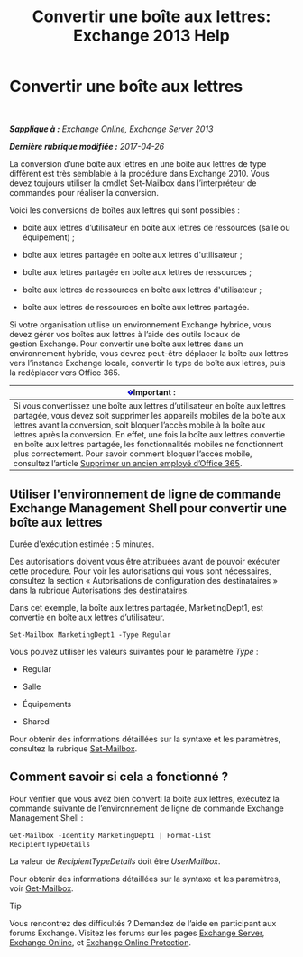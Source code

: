 ﻿---
title: 'Convertir une boîte aux lettres: Exchange 2013 Help'
TOCTitle: Convertir une boîte aux lettres
ms:assetid: dfed045e-a740-4a90-aff9-c58d53592f79
ms:mtpsurl: https://technet.microsoft.com/fr-fr/library/JJ710164(v=EXCHG.150)
ms:contentKeyID: 50479374
ms.date: 04/24/2018
mtps_version: v=EXCHG.150
ms.translationtype: HT
---

# Convertir une boîte aux lettres

 

_**Sapplique à :** Exchange Online, Exchange Server 2013_

_**Dernière rubrique modifiée :** 2017-04-26_

La conversion d’une boîte aux lettres en une boîte aux lettres de type différent est très semblable à la procédure dans Exchange 2010. Vous devez toujours utiliser la cmdlet Set-Mailbox dans l’interpréteur de commandes pour réaliser la conversion.

Voici les conversions de boîtes aux lettres qui sont possibles :

  - boîte aux lettres d’utilisateur en boîte aux lettres de ressources (salle ou équipement) ;

  - boîte aux lettres partagée en boîte aux lettres d'utilisateur ;

  - boîte aux lettres partagée en boîte aux lettres de ressources ;

  - boîte aux lettres de ressources en boîte aux lettres d'utilisateur ;

  - boîte aux lettres de ressources en boîte aux lettres partagée.

Si votre organisation utilise un environnement Exchange hybride, vous devez gérer vos boîtes aux lettres à l’aide des outils locaux de gestion Exchange. Pour convertir une boîte aux lettres dans un environnement hybride, vous devrez peut-être déplacer la boîte aux lettres vers l’instance Exchange locale, convertir le type de boîte aux lettres, puis la redéplacer vers Office 365.

<table>
<thead>
<tr class="header">
<th><img src="images/JJ159813.important(EXCHG.150).gif" title="Important" alt="Important" />Important :</th>
</tr>
</thead>
<tbody>
<tr class="odd">
<td>Si vous convertissez une boîte aux lettres d’utilisateur en boîte aux lettres partagée, vous devez soit supprimer les appareils mobiles de la boîte aux lettres avant la conversion, soit bloquer l’accès mobile à la boîte aux lettres après la conversion. En effet, une fois la boîte aux lettres convertie en boîte aux lettres partagée, les fonctionnalités mobiles ne fonctionnent plus correctement. Pour savoir comment bloquer l’accès mobile, consultez l’article <a href="https://go.microsoft.com/fwlink/p/?linkid=847873">Supprimer un ancien employé d’Office 365</a>.</td>
</tr>
</tbody>
</table>


## Utiliser l'environnement de ligne de commande Exchange Management Shell pour convertir une boîte aux lettres

Durée d'exécution estimée : 5 minutes.

Des autorisations doivent vous être attribuées avant de pouvoir exécuter cette procédure. Pour voir les autorisations qui vous sont nécessaires, consultez la section « Autorisations de configuration des destinataires » dans la rubrique [Autorisations des destinataires](recipients-permissions-exchange-2013-help.md).

Dans cet exemple, la boîte aux lettres partagée, MarketingDept1, est convertie en boîte aux lettres d’utilisateur.

    Set-Mailbox MarketingDept1 -Type Regular

Vous pouvez utiliser les valeurs suivantes pour le paramètre *Type* :

  - Regular

  - Salle

  - Équipements

  - Shared

Pour obtenir des informations détaillées sur la syntaxe et les paramètres, consultez la rubrique [Set-Mailbox](https://technet.microsoft.com/fr-fr/library/bb123981\(v=exchg.150\)).

## Comment savoir si cela a fonctionné ?

Pour vérifier que vous avez bien converti la boîte aux lettres, exécutez la commande suivante de l’environnement de ligne de commande Exchange Management Shell :

    Get-Mailbox -Identity MarketingDept1 | Format-List RecipientTypeDetails

La valeur de *RecipientTypeDetails* doit être *UserMailbox*.

Pour obtenir des informations détaillées sur la syntaxe et les paramètres, voir [Get-Mailbox](https://technet.microsoft.com/fr-fr/library/bb123685\(v=exchg.150\)).

> [!TIP]
> Vous rencontrez des difficultés ? Demandez de l’aide en participant aux forums Exchange. Visitez les forums sur les pages <a href="https://go.microsoft.com/fwlink/p/?linkid=60612">Exchange Server</a>, <a href="https://go.microsoft.com/fwlink/p/?linkid=267542">Exchange Online</a>, et <a href="https://go.microsoft.com/fwlink/p/?linkid=285351">Exchange Online Protection</a>.


